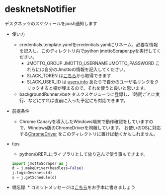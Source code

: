 # desknetsNotifier
デスクネッツのスケジュールをpush通知します

- 使い方
  * credentials.template.yamlをcredentials.yamlにリネーム、必要な情報を記入し、このディレクトリ内でpython jmottoScraper.pyを実行してください。
    - JMOTTO_GROUP JMOTTO_USERNAME JMOTTO_PASSWORD これらには自分のJmottoの情報を記入してください。
    - SLACK_TOKEN は[こちら](https://api.slack.com/custom-integrations/legacy-tokens)から取得できます
    - SLACK_USER_ID は [users.info](https://api.slack.com/methods/users.info/test) あたりで自分のユーザ名リンクをクリックすると欄が埋まるので、それを使うと良いと思います。
  * backgroundRunner.vbsをタスクスケジューラに登録し、1時間ごとに実行、などにすれば直前に入った予定にも対応できます。

- 前提条件
  * Chrome Canaryを導入したWindows端末で動作確認をしていますので、Windows版のChromeDriverを同梱しています。
  お使いのOSに対応する[ChromeDriver](https://sites.google.com/a/chromium.org/chromedriver/) をこのディレクトリに置けば動くかもしれません。

- tips
  * pythonのREPLにライブラリとして放り込んで使う事もできます。
  ```python
  import jmottoScraper as j
  d = j.makeDriver(headless=False)
  j.loginDesknets(d)
  s = j.getSchedule(d)
  ```
 
- 備忘録
  * コミットメッセージは[こちら](https://qiita.com/numanomanu/items/45dd285b286a1f7280ed)をお手本に書きましょう
